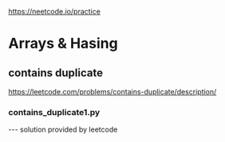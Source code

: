 https://neetcode.io/practice

# Arrays & Hasing
## contains duplicate
https://leetcode.com/problems/contains-duplicate/description/

### contains_duplicate1.py
--- solution provided by leetcode

